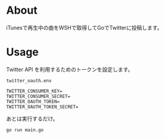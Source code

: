 # About
iTunesで再生中の曲をWSHで取得してGoでTwitterに投稿します。

# Usage
Twitter API を利用するためのトークンを設定します。

`twitter_oauth.env`
```twitter_oauth.env
TWITTER_CONSUMER_KEY=
TWITTER_CONSUMER_SECRET=
TWITTER_OAUTH_TOKEN=
TWITTER_OAUTH_TOKEN_SECRET=
```

あとは実行するだけ。

`go run main.go`
